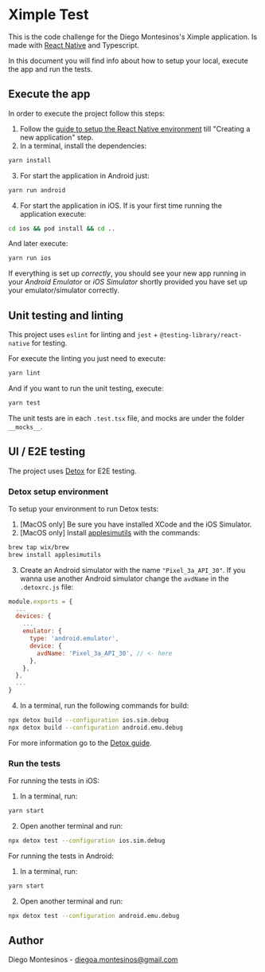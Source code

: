 # Ximple Test

This is the code challenge for the Diego Montesinos's Ximple application. Is made with [React Native](https://reactnative.dev) and Typescript.

In this document you will find info about how to setup your local, execute the app and run the tests.

## Execute the app

In order to execute the project follow this steps:

1. Follow the [guide to setup the React Native environment](https://reactnative.dev/docs/environment-setup) till "Creating a new application" step.
2. In a terminal, install the dependencies:

```bash
yarn install
```

3. For start the application in Android just:

```bash
yarn run android
```

4. For start the application in iOS. If is your first time running the application execute:

```bash
cd ios && pod install && cd ..
```

And later execute:

```bash
yarn run ios
```

If everything is set up _correctly_, you should see your new app running in your _Android Emulator_ or _iOS Simulator_ shortly provided you have set up your emulator/simulator correctly.

## Unit testing and linting

This project uses `eslint` for linting and `jest` + `@testing-library/react-native` for testing.

For execute the linting you just need to execute:

```bash
yarn lint
```

And if you want to run the unit testing, execute:

```bash
yarn test
```

The unit tests are in each `.test.tsx` file, and mocks are under the folder `__mocks__`.

## UI / E2E testing

The project uses [Detox](https://wix.github.io/Detox/) for E2E testing.

### Detox setup environment

To setup your environment to run Detox tests:

1. [MacOS only] Be sure you have installed XCode and the iOS Simulator.
2. [MacOS only] Install [applesimutils](https://github.com/wix/AppleSimulatorUtilshttps://github.com/wix/AppleSimulatorUtils) with the commands:

```bash
brew tap wix/brew
brew install applesimutils
```

3. Create an Android simulator with the name `"Pixel_3a_API_30"`. If you wanna use another Android simulator change the `avdName` in the `.detoxrc.js` file:

```js
module.exports = {
  ...
  devices: {
    ...
    emulator: {
      type: 'android.emulator',
      device: {
        avdName: 'Pixel_3a_API_30', // <- here
      },
    },
  },
  ...
}
```

4. In a terminal, run the following commands for build:

```sh
npx detox build --configuration ios.sim.debug
npx detox build --configuration android.emu.debug
```

For more information go to the [Detox guide](https://wix.github.io/Detox/docs/introduction/environment-setup).

### Run the tests

For running the tests in iOS:

1. In a terminal, run:

```sh
yarn start
```

2. Open another terminal and run:

```sh
npx detox test --configuration ios.sim.debug
```

For running the tests in Android:

1. In a terminal, run:

```sh
yarn start
```

2. Open another terminal and run:

```sh
npx detox test --configuration android.emu.debug
```

## Author

Diego Montesinos - diegoa.montesinos@gmail.com
